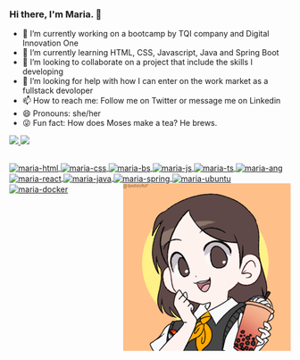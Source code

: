 

### Hi there, I'm Maria. 👋

- 🔭 I’m currently working on a bootcamp by TQI company and Digital Innovation One 
- 🌱 I’m currently learning HTML, CSS, Javascript, Java and Spring Boot
- 👯 I’m looking to collaborate on a project that include the skills I developing 
- 🤔 I’m looking for help with how I can enter on the work market as a fullstack devoloper
- 📫 How to reach me: Follow me on Twitter or message me on Linkedin
- 😄 Pronouns: she/her
- 😜 Fun fact: How does Moses make a tea? He brews. 

<div>
  <a href="https://www.beacons.ai/mariacarolbandeira7"/>
    <img height="180em" src="https://github-readme-stats.vercel.app/api?username=mariacarolbandeira7&theme=buefy&show_icons=true"/>
    <img height="100em" src="https://github-readme-stats.vercel.app/api/top-langs/?username=mariacarolbandeira7&layout=compact&langs_count=16&theme=buefy"/>
</div>

##

<div>
   <img align="center" alt="maria-html" height="30" width="40" src="https://cdn.jsdelivr.net/gh/devicons/devicon/icons/html5/html5-original.svg"/>
   <img align="center" alt="maria-css" height="30" width="40" src="https://cdn.jsdelivr.net/gh/devicons/devicon/icons/css3/css3-original.svg"/>
   <img align="center" alt="maria-bs" height="30" width="40" src="https://cdn.jsdelivr.net/gh/devicons/devicon/icons/bootstrap/bootstrap-original.svg" />
   <img align="center" alt="maria-js" height="30" width="40" src="https://cdn.jsdelivr.net/gh/devicons/devicon/icons/javascript/javascript-original.svg"/>
   <img align="center" alt="maria-ts" height="30" width="40" src="https://cdn.jsdelivr.net/gh/devicons/devicon/icons/typescript/typescript-original.svg"/>
   <img align="center" alt="maria-ang" height="30" width="40" src="https://cdn.jsdelivr.net/gh/devicons/devicon/icons/angularjs/angularjs-original.svg" /> 
   <img align="center" alt="maria-react" height="30" width="40" src="https://cdn.jsdelivr.net/gh/devicons/devicon/icons/react/react-original.svg" />
   <img align="center" alt="maria-java" height="30" width="40" src="https://cdn.jsdelivr.net/gh/devicons/devicon/icons/java/java-original.svg" />
   <img align="center" alt="maria-spring" height="30" width="40" src="https://cdn.jsdelivr.net/gh/devicons/devicon/icons/spring/spring-original.svg" />
   <img align="center" alt="maria-ubuntu" height="30" width="40" src="https://cdn.jsdelivr.net/gh/devicons/devicon/icons/ubuntu/ubuntu-plain.svg" />
   <img align="center" alt="maria-docker" height="30" width="40" src="https://cdn.jsdelivr.net/gh/devicons/devicon/icons/docker/docker-original.svg" />
   <img align="right" alt="maria-anime" src="picasion.com_5bdc564156524f7ba8bfeda0614d8a7b.gif"/>
</div>

  
##


